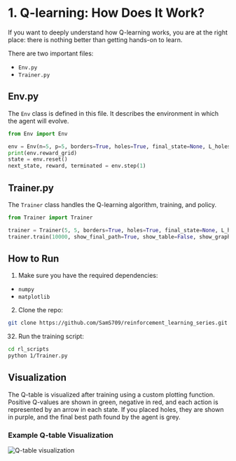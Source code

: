 # 1. Q-learning: How Does It Work?

If you want to deeply understand how Q-learning works, you are at the right place: there is nothing better than getting hands-on to learn.

There are two important files:
- `Env.py`
- `Trainer.py`

## Env.py

The `Env` class is defined in this file. It describes the environment in which the agent will evolve.

```python
from Env import Env

env = Env(n=5, p=5, borders=True, holes=True, final_state=None, L_holes=[[1, 1]])
print(env.reward_grid)
state = env.reset()
next_state, reward, terminated = env.step(1)
```

## Trainer.py

The `Trainer` class handles the Q-learning algorithm, training, and policy.

```python
from Trainer import Trainer

trainer = Trainer(5, 5, borders=True, holes=True, final_state=None, L_holes=[[1, 1]])
trainer.train(10000, show_final_path=True, show_table=False, show_graphs=True)
```

## How to Run

1. Make sure you have the required dependencies:
  - `numpy` 
  - `matplotlib`

2. Clone the repo:
  ```bash
  git clone https://github.com/SamS709/reinforcement_learning_series.git rl_scripts
  ```
32. Run the training script:
  ```bash
  cd rl_scripts
  python 1/Trainer.py
  ```


## Visualization

The Q-table is visualized after training using a custom plotting function. Positive Q-values are shown in green, negative in red, and each action is represented by an arrow in each state. If you placed holes, they are shown in purple, and the final best path found by the agent is grey.

### Example Q-table Visualization

![Q-table visualization](github/1/images/q_table.png)
